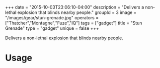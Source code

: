 +++
date = "2015-10-03T23:06:10-04:00"
description = "Delivers a non-lethal explosion that blinds nearby people."
groupId = 3
image = "/images/gear/stun-grenade.jpg"
operators = ["Thatcher","Montagne","Fuze","IQ"]
tags = ["gadget"]
title = "Stun Grenade"
type = "gadget"
unique = false
+++

Delivers a non-lethal explosion that blinds nearby people.

# Usage
